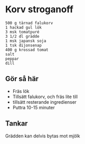 # Korv stroganoff
```
500 g tärnad falukorv
1 hackad gul lök
3 msk tomatpuré
3 1/2 dl grädde
1 msk japansk soja
1 tsk dijonsenap
400 g krossad tomat
salt
peppar
dill
```

## Gör så här
* Fräs lök
* Tillsätt falukorv, och fräs lite till
* tillsätt resterande ingredienser
* Puttra 10-15 minuter

## Tankar
Grädden kan delvis bytas mot mjölk
